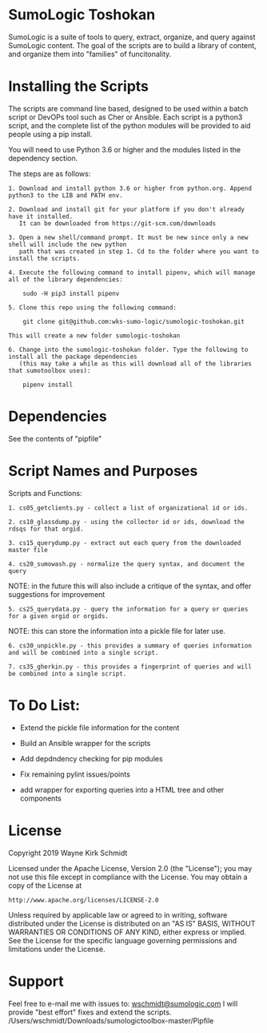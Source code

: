 SumoLogic Toshokan
==================

SumoLogic is a suite of tools to query, extract, organize, and query against SumoLogic content.
The goal of the scripts are to build a library of content, and organize them into "families" of funcitonality.

Installing the Scripts
=======================

The scripts are command line based, designed to be used within a batch script or DevOPs tool such as Cher or Ansible.
Each script is a python3 script, and the complete list of the python modules will be provided to aid people using a pip install.

You will need to use Python 3.6 or higher and the modules listed in the dependency section.  

The steps are as follows: 

    1. Download and install python 3.6 or higher from python.org. Append python3 to the LIB and PATH env.

    2. Download and install git for your platform if you don't already have it installed.
       It can be downloaded from https://git-scm.com/downloads
    
    3. Open a new shell/command prompt. It must be new since only a new shell will include the new python 
       path that was created in step 1. Cd to the folder where you want to install the scripts.
    
    4. Execute the following command to install pipenv, which will manage all of the library dependencies:
    
        sudo -H pip3 install pipenv 
 
    5. Clone this repo using the following command:
    
        git clone git@github.com:wks-sumo-logic/sumologic-toshokan.git

    This will create a new folder sumologic-toshokan
    
    6. Change into the sumologic-toshokan folder. Type the following to install all the package dependencies 
       (this may take a while as this will download all of the libraries that sumotoolbox uses):

        pipenv install
        
Dependencies
============

See the contents of "pipfile"

Script Names and Purposes
=========================

Scripts and Functions:

    1. cs05_getclients.py - collect a list of organizational id or ids.

    2. cs10_glassdump.py - using the collector id or ids, download the rdsqs for that orgid.

    3. cs15_querydump.py - extract out each query from the downloaded master file

    4. cs20_sumowash.py - normalize the query syntax, and document the query

NOTE: in the future this will also include a critique of the syntax, and offer suggestions for improvement

    5. cs25_querydata.py - query the information for a query or queries for a given orgid or orgids.

NOTE: this can store the information into a pickle file for later use.

    6. cs30_unpickle.py - this provides a summary of queries information and will be combined into a single script.

    7. cs35_gherkin.py - this provides a fingerprint of queries and will be combined into a single script.
        
To Do List:
===========

* Extend the pickle file information for the content

* Build an Ansible wrapper for the scripts

* Add depdndency checking for pip modules

* Fix remaining pylint issues/points

* add wrapper for exporting queries into a HTML tree and other components

License
=======

Copyright 2019 Wayne Kirk Schmidt

Licensed under the Apache License, Version 2.0 (the "License");
you may not use this file except in compliance with the License.
You may obtain a copy of the License at

    http://www.apache.org/licenses/LICENSE-2.0

Unless required by applicable law or agreed to in writing, software
distributed under the License is distributed on an "AS IS" BASIS,
WITHOUT WARRANTIES OR CONDITIONS OF ANY KIND, either express or implied.
See the License for the specific language governing permissions and
limitations under the License.

Support
=======

Feel free to e-mail me with issues to: wschmidt@sumologic.com
I will provide "best effort" fixes and extend the scripts.
/Users/wschmidt/Downloads/sumologictoolbox-master/Pipfile
